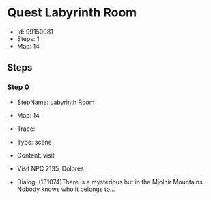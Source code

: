 # Quest Labyrinth Room

- Id: 99150081
- Steps: 1
- Map: 14

## Steps

### Step 0
- StepName:  Labyrinth Room
- Map:  14
- Trace:  
- Type:  scene
- Content:  visit
- Visit NPC 2135, Dolores

- Dialog: (131074)There is a mysterious hut in the Mjolnir Mountains. Nobody knows who it belongs to...



